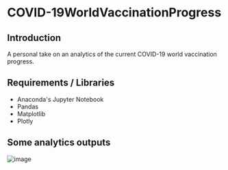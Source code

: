 # COVID-19WorldVaccinationProgress

## Introduction

A personal take on an analytics of the current COVID-19 world vaccination progress.

## Requirements / Libraries
* Anaconda's Jupyter Notebook
* Pandas 
* Matplotlib
* Plotly

## Some analytics outputs

![image](https://imgur.com/a/MIjJqKK.png)
